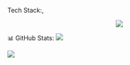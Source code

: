  Tech Stack:,

<p align="center">
  <a href="https://skillicons.dev">
    <img src="https://skillicons.dev/icons?i=cs,unity,blender" />
  </a>
</p>




📊 GitHub Stats:
![](https://github-readme-stats.vercel.app/api/top-langs/?username=Zenn000&theme=radical&hide_border=false&include_all_commits=false&count_private=false&layout=compact) 


![](https://github-readme-stats.vercel.app/api?username=Zenn000&theme=radical&hide_border=false&include_all_commits=false&count_private=false)<br/>
